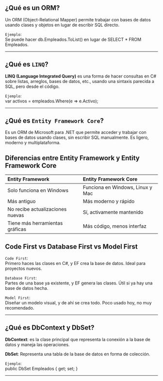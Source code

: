 
## ¿Qué es un ORM?
Un ORM (Object-Relational Mapper) permite trabajar con bases de datos usando clases y objetos en lugar de escribir SQL directo.

`Ejemplo`:  
Se puede hacer db.Empleados.ToList() en lugar de SELECT * FROM Empleados.

---

## ¿Qué es `LINQ`?
**LINQ (Language Integrated Query)** es una forma de hacer consultas en C# sobre listas, arreglos, bases de datos, etc., usando una sintaxis parecida a SQL, pero desde el código.

`Ejemplo`:  
var activos = empleados.Where(e => e.Activo);

---

## ¿Qué es `Entity Framework Core`?  
Es un ORM de Microsoft para .NET que permite acceder y trabajar con bases de datos usando clases, sin escribir SQL manualmente. Es ligero, moderno y multiplataforma.

## Diferencias entre Entity Framework y Entity Framework Core  

| Entity Framework	                |  Entity Framework Core            |
| :---                              | :---                              |
| Solo funciona en Windows	        |  Funciona en Windows, Linux y Mac |
| Más antiguo                       |  Más moderno y rápido             |
| No recibe actualizaciones nuevas	|  Sí, activamente mantenido        |
| Tiene más herramientas gráficas	  |  Más código, menos interfaz       |

## Code First vs Database First vs Model First
`Code First`:  
Primero haces las clases en C#, y EF crea la base de datos.
Ideal para proyectos nuevos.

`Database First`:  
Partes de una base ya existente, y EF genera las clases.
Útil si ya hay una base de datos hecha.

`Model First`:  
Diseñar un modelo visual, y de ahí se crea todo.
Poco usado hoy, no muy recomendado.

---

## ¿Qué es DbContext y DbSet?  

**DbContext**: es la clase principal que representa la conexión a la base de datos y maneja las operaciones.

**DbSet<T>**: 
Representa una tabla de la base de datos en forma de colección.

`Ejemplo`:  
public DbSet<Empleado> Empleados { get; set; }

---



